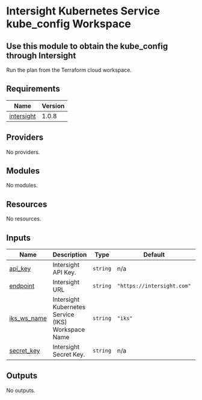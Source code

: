 # Intersight Kubernetes Service kube_config Workspace

## Use this module to obtain the kube_config through Intersight

Run the plan from the Terraform cloud workspace.

<!-- BEGINNING OF PRE-COMMIT-TERRAFORM DOCS HOOK -->
## Requirements

| Name | Version |
|------|---------|
| <a name="requirement_intersight"></a> [intersight](#requirement\_intersight) | 1.0.8 |

## Providers

No providers.

## Modules

No modules.

## Resources

No resources.

## Inputs

| Name | Description | Type | Default | Required |
|------|-------------|------|---------|:--------:|
| <a name="input_api_key"></a> [api\_key](#input\_api\_key) | Intersight API Key. | `string` | n/a | yes |
| <a name="input_endpoint"></a> [endpoint](#input\_endpoint) | Intersight URL | `string` | `"https://intersight.com"` | no |
| <a name="input_iks_ws_name"></a> [iks\_ws\_name](#input\_iks\_ws\_name) | Intersight Kubernetes Service (IKS) Workspace Name | `string` | `"iks"` | no |
| <a name="input_secret_key"></a> [secret\_key](#input\_secret\_key) | Intersight Secret Key. | `string` | n/a | yes |

## Outputs

No outputs.
<!-- END OF PRE-COMMIT-TERRAFORM DOCS HOOK -->
